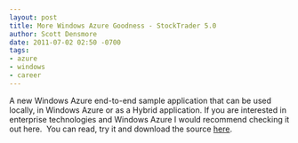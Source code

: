 ```yaml
---
layout: post
title: More Windows Azure Goodness - StockTrader 5.0
author: Scott Densmore
date: 2011-07-02 02:50 -0700
tags:
- azure
- windows
- career
---
```


A new Windows Azure end-to-end sample application that can be used locally, in Windows Azure or as a Hybrid application. If you are interested in enterprise technologies and Windows Azure I would recommend checking it out here.  You can read, try it and download the source [here](http://msdn.microsoft.com/en-us/netframework/bb499684.aspx).